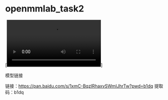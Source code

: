 # openmmlab_task2

[![Watch the video](https://github.com/linjie111/openmmlab_task2/blob/main/video%20(1).mp4)]

模型链接

链接：https://pan.baidu.com/s/1xmC-BqzIRhaxvSWmIJhrTw?pwd=b1dq 
提取码：b1dq
